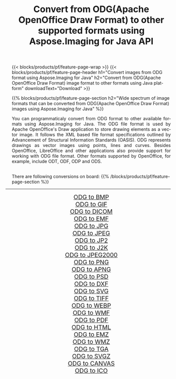﻿---
title: Convert from ODG(Apache OpenOffice Draw Format) to other supported formats using Aspose.Imaging for Java API 
weight: 3920
url: /java/conversion/from/odg/ 
lang: en
langdirlevel: 2
locales: zh-hans,ja,it,ru,de,es,fr,nl,id,lt,pl,pt,vi,tr,ko,zh-hant,ar,hi,th,sv,cs,uk,he
description: Aspose.Imaging API can easily convert from ODG(Apache OpenOffice Draw Format) to other formats using Java platform
---

{{< blocks/products/pf/feature-page-wrap >}}
{{< blocks/products/pf/feature-page-header h1="Convert images from ODG format using Aspose.Imaging for Java" h2="Convert from ODG(Apache OpenOffice Draw Format) image format to other formats using Java platform" downloadText="Download" >}}


{{% blocks/products/pf/feature-page-section  h2="Wide spectrum of image formats that can be converted from ODG(Apache OpenOffice Draw Format) images using Aspose.Imaging for Java" %}}
<p align=justify>You can programmaticaly convert from ODG format to other available formats using 
Aspose.Imaging for Java. The ODG file format is used by Apache OpenOffice's Draw application to store drawing elements as a vector image. It follows the XML based file format specifications outlined by Advancement of Structural Information Standards (OASIS). ODG represents drawings as vector images using points, lines and curves. Besides OpenOffice, LibreOffice and other applications also provide support for working with ODG file format. Other formats supported by OpenOffice, for example, include ODT, ODF, ODP and ODS.</p>
<br/>
There are following conversions on board:
{{% /blocks/products/pf/feature-page-section %}}
<div class="container-fluid productfamilypage bg-gray">
    <div class="convertypes bg-gray agp-content section">
        <div class="container">
		<hr style="margin-left:-20px;"/>
		<div class="row other-converters" style="gap: 10px;font-size: 19px;text-align:center;">
		    <div class='col-md-2 other-converter remove-lp remove-rp'><a href="/imaging/java/conversion/odg-to-bmp/" style="padding:15px;">ODG to BMP</a></div><div class='col-md-2 other-converter remove-lp remove-rp'><a href="/imaging/java/conversion/odg-to-gif/" style="padding:15px;">ODG to GIF</a></div><div class='col-md-2 other-converter remove-lp remove-rp'><a href="/imaging/java/conversion/odg-to-dicom/" style="padding:15px;">ODG to DICOM</a></div><div class='col-md-2 other-converter remove-lp remove-rp'><a href="/imaging/java/conversion/odg-to-emf/" style="padding:15px;">ODG to EMF</a></div><div class='col-md-2 other-converter remove-lp remove-rp'><a href="/imaging/java/conversion/odg-to-jpg/" style="padding:15px;">ODG to JPG</a></div><div class='col-md-2 other-converter remove-lp remove-rp'><a href="/imaging/java/conversion/odg-to-jpeg/" style="padding:15px;">ODG to JPEG</a></div><div class='col-md-2 other-converter remove-lp remove-rp'><a href="/imaging/java/conversion/odg-to-jp2/" style="padding:15px;">ODG to JP2</a></div><div class='col-md-2 other-converter remove-lp remove-rp'><a href="/imaging/java/conversion/odg-to-j2k/" style="padding:15px;">ODG to J2K</a></div><div class='col-md-2 other-converter remove-lp remove-rp'><a href="/imaging/java/conversion/odg-to-jpeg2000/" style="padding:15px;">ODG to JPEG2000</a></div><div class='col-md-2 other-converter remove-lp remove-rp'><a href="/imaging/java/conversion/odg-to-png/" style="padding:15px;">ODG to PNG</a></div><div class='col-md-2 other-converter remove-lp remove-rp'><a href="/imaging/java/conversion/odg-to-apng/" style="padding:15px;">ODG to APNG</a></div><div class='col-md-2 other-converter remove-lp remove-rp'><a href="/imaging/java/conversion/odg-to-psd/" style="padding:15px;">ODG to PSD</a></div><div class='col-md-2 other-converter remove-lp remove-rp'><a href="/imaging/java/conversion/odg-to-dxf/" style="padding:15px;">ODG to DXF</a></div><div class='col-md-2 other-converter remove-lp remove-rp'><a href="/imaging/java/conversion/odg-to-svg/" style="padding:15px;">ODG to SVG</a></div><div class='col-md-2 other-converter remove-lp remove-rp'><a href="/imaging/java/conversion/odg-to-tiff/" style="padding:15px;">ODG to TIFF</a></div><div class='col-md-2 other-converter remove-lp remove-rp'><a href="/imaging/java/conversion/odg-to-webp/" style="padding:15px;">ODG to WEBP</a></div><div class='col-md-2 other-converter remove-lp remove-rp'><a href="/imaging/java/conversion/odg-to-wmf/" style="padding:15px;">ODG to WMF</a></div><div class='col-md-2 other-converter remove-lp remove-rp'><a href="/imaging/java/conversion/odg-to-pdf/" style="padding:15px;">ODG to PDF</a></div><div class='col-md-2 other-converter remove-lp remove-rp'><a href="/imaging/java/conversion/odg-to-html/" style="padding:15px;">ODG to HTML</a></div><div class='col-md-2 other-converter remove-lp remove-rp'><a href="/imaging/java/conversion/odg-to-emz/" style="padding:15px;">ODG to EMZ</a></div><div class='col-md-2 other-converter remove-lp remove-rp'><a href="/imaging/java/conversion/odg-to-wmz/" style="padding:15px;">ODG to WMZ</a></div><div class='col-md-2 other-converter remove-lp remove-rp'><a href="/imaging/java/conversion/odg-to-tga/" style="padding:15px;">ODG to TGA</a></div><div class='col-md-2 other-converter remove-lp remove-rp'><a href="/imaging/java/conversion/odg-to-svgz/" style="padding:15px;">ODG to SVGZ</a></div><div class='col-md-2 other-converter remove-lp remove-rp'><a href="/imaging/java/conversion/odg-to-canvas/" style="padding:15px;">ODG to CANVAS</a></div><div class='col-md-2 other-converter remove-lp remove-rp'><a href="/imaging/java/conversion/odg-to-ico/" style="padding:15px;">ODG to ICO</a></div>
                </div>
        </div>
    </div>
</div>
<br/>

